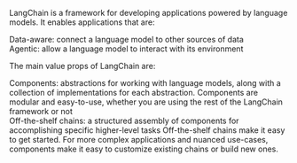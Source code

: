 LangChain is a framework for developing applications powered by language models. It enables applications that are:<br>

Data-aware: connect a language model to other sources of data<br>
Agentic: allow a language model to interact with its environment<br>

The main value props of LangChain are:

Components: abstractions for working with language models, along with a collection of implementations for each abstraction. Components are modular and easy-to-use, whether you are using the rest of the LangChain framework or not<br>
Off-the-shelf chains: a structured assembly of components for accomplishing specific higher-level tasks
Off-the-shelf chains make it easy to get started. For more complex applications and nuanced use-cases, components make it easy to customize existing chains or build new ones.
